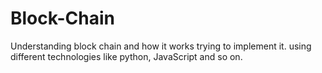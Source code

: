 # Block-Chain
Understanding block chain and how it works trying to implement it. using different technologies like python, JavaScript and so on.
